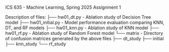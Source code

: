 ICS 635 - Machine Learning, Spring 2025
Assignment 1

Description of files:
├── hw01_dt.py       - Ablation study of Decision Tree model
├── hw01_initial.py  - Model performance evaluation comparing KNN, DT, and RF models
├── hw01_knn.py      - Ablation study of KNN model
├── hw01_rf.py       - Ablation study of Random Forest model
└── matrix           - Directory of confusion matrices generated by the above files
    ├── dt_study 
    ├── initial
    ├── knn_study
    └── rf_study
